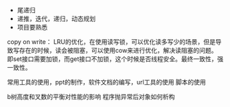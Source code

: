 * 尾递归
* 递推，迭代，递归，动态规划
* 项目要熟悉

copy on write： LRU的优化，在使用读写锁，可以优化读多写少的场景，但是导致写存在的时候，读会被阻塞，可以使用cow来进行优化，解决读阻塞的问题。
即set接口需要加锁，而get接口不加锁，这个时候是否线程安全。最终一致性，强一致性。


常用工具的使用，ppt的制作，软件文档的编写，url工具的使用
脚本的使用

b树高度和叉数的平衡对性能的影响
程序抛异常后对象如何析构
